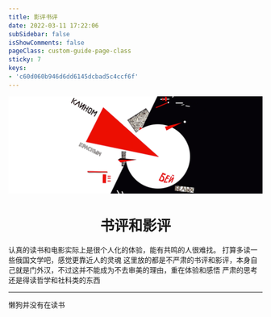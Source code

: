 ```yaml
---
title: 影评书评
date: 2022-03-11 17:22:06
subSidebar: false
isShowComments: false
pageClass: custom-guide-page-class
sticky: 7
keys:
- 'c60d060b946d6dd6145dcbad5c4ccf6f'
---
```

![](./static/redblack1.png)
<div align="center"><h1><strong>书评和影评</strong></h1></div>  
认真的读书和电影实际上是很个人化的体验，能有共鸣的人很难找。  
打算多读一些俄国文学吧，感觉更靠近人的灵魂  
这里放的都是不严肃的书评和影评，本身自己就是门外汉，不过这并不能成为不去审美的理由，重在体验和感悟   
严肃的思考还是得读哲学和社科类的东西

----------
懒狗并没有在读书

